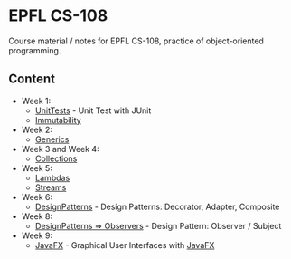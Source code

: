 # EPFL CS-108

Course material / notes for EPFL CS-108, practice of object-oriented programming.

## Content
- Week 1: 
  - [UnitTests](/src/UnitTests) - Unit Test with JUnit
  - [Immutability](/src/Immutability)
- Week 2:
  - [Generics](/src/Generics)
- Week 3 and Week 4:
  - [Collections](/src/Collections)
- Week 5:
  - [Lambdas](/src/Lambdas)
  - [Streams](/src/Streams)
- Week 6:
  - [DesignPatterns](/src/DesignPatterns) - Design Patterns: Decorator, Adapter, Composite
- Week 8:
  - [DesignPatterns ⇒ Observers](/src/DesignPatterns/Observers) - Design Pattern: Observer / Subject
- Week 9:
  - [JavaFX](/src/JavaFX) - Graphical User Interfaces with [JavaFX](https://gluonhq.com/products/javafx/)